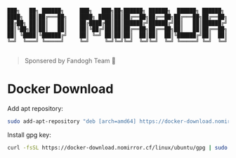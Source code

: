 ```
███╗   ██╗ ██████╗     ███╗   ███╗██╗██████╗ ██████╗  ██████╗ ██████╗ 
████╗  ██║██╔═══██╗    ████╗ ████║██║██╔══██╗██╔══██╗██╔═══██╗██╔══██╗
██╔██╗ ██║██║   ██║    ██╔████╔██║██║██████╔╝██████╔╝██║   ██║██████╔╝
██║╚██╗██║██║   ██║    ██║╚██╔╝██║██║██╔══██╗██╔══██╗██║   ██║██╔══██╗
██║ ╚████║╚██████╔╝    ██║ ╚═╝ ██║██║██║  ██║██║  ██║╚██████╔╝██║  ██║
╚═╝  ╚═══╝ ╚═════╝     ╚═╝     ╚═╝╚═╝╚═╝  ╚═╝╚═╝  ╚═╝ ╚═════╝ ╚═╝  ╚═╝
                                                                      
```

> Sponsered by Fandogh Team 💚

# Docker Download

Add apt repository:

```bash
sudo add-apt-repository "deb [arch=amd64] https://docker-download.nomirror.cf/linux/ubuntu/  $(lsb_release -cs) stable"
```
    
Install gpg key:

```bash
curl -fsSL https://docker-download.nomirror.cf/linux/ubuntu/gpg | sudo apt-key add -
```
